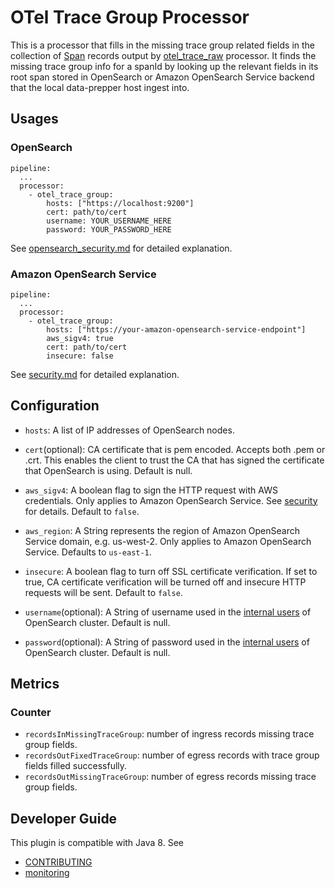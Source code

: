 # OTel Trace Group Processor

This is a processor that fills in the missing trace group related fields in the collection of [Span](../../data-prepper-api/src/main/java/com/amazon/dataprepper/model/trace/Span.java) records output by [otel_trace_raw](../otel-trace-raw-processor) processor.
It finds the missing trace group info for a spanId by looking up the relevant fields in its root span stored in OpenSearch or Amazon OpenSearch Service backend that the local data-prepper host ingest into.

## Usages

### OpenSearch

```
pipeline:
  ...
  processor:
    - otel_trace_group:
        hosts: ["https://localhost:9200"]
        cert: path/to/cert
        username: YOUR_USERNAME_HERE
        password: YOUR_PASSWORD_HERE
```

See [opensearch_security.md](../opensearch/opensearch_security.md) for detailed explanation.

### Amazon OpenSearch Service

```
pipeline:
  ...
  processor:
    - otel_trace_group:
        hosts: ["https://your-amazon-opensearch-service-endpoint"]
        aws_sigv4: true
        cert: path/to/cert
        insecure: false
```

See [security.md](https://github.com/opensearch-project/data-prepper/blob/main/data-prepper-plugins/opensearch/security.md) for detailed explanation.

## Configuration

- `hosts`: A list of IP addresses of OpenSearch nodes.

- `cert`(optional): CA certificate that is pem encoded. Accepts both .pem or .crt. This enables the client to trust the CA that has signed the certificate that OpenSearch is using.
Default is null.

- `aws_sigv4`: A boolean flag to sign the HTTP request with AWS credentials. Only applies to Amazon OpenSearch Service. See [security](security.md) for details. Default to `false`.

- `aws_region`: A String represents the region of Amazon OpenSearch Service domain, e.g. us-west-2. Only applies to Amazon OpenSearch Service. Defaults to `us-east-1`.

- `insecure`: A boolean flag to turn off SSL certificate verification. If set to true, CA certificate verification will be turned off and insecure HTTP requests will be sent. Default to `false`.

- `username`(optional): A String of username used in the [internal users](https://opensearch.org/docs/latest/security-plugin/access-control/users-roles) of OpenSearch cluster. Default is null.

- `password`(optional): A String of password used in the [internal users](https://opensearch.org/docs/latest/security-plugin/access-control/users-roles) of OpenSearch cluster. Default is null.

## Metrics

### Counter
- `recordsInMissingTraceGroup`: number of ingress records missing trace group fields.
- `recordsOutFixedTraceGroup`: number of egress records with trace group fields filled successfully.
- `recordsOutMissingTraceGroup`: number of egress records missing trace group fields.

## Developer Guide

This plugin is compatible with Java 8. See

- [CONTRIBUTING](https://github.com/opensearch-project/data-prepper/blob/main/CONTRIBUTING.md) 
- [monitoring](https://github.com/opensearch-project/data-prepper/blob/main/docs/monitoring.md)
